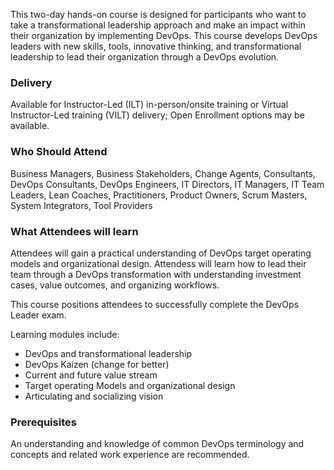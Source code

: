 <!-- DevOps Leader (DevOps Institute) -->

This two-day hands-on course is designed for participants who want to take a transformational leadership approach and make an impact within their organization by implementing DevOps. This course develops DevOps leaders with new skills, tools, innovative thinking, and transformational leadership to lead their organization through a DevOps evolution.


### Delivery

Available for Instructor-Led (ILT) in-person/onsite training or Virtual Instructor-Led training (VILT) delivery; Open Enrollment options may be available.


### Who Should Attend

Business Managers, Business Stakeholders, Change Agents, Consultants, DevOps Consultants, DevOps Engineers, IT Directors, IT Managers, IT Team Leaders, Lean Coaches, Practitioners, Product Owners, Scrum Masters, System Integrators, Tool Providers



### What Attendees will learn

Attendees will gain a practical understanding of DevOps target operating models and organizational design. Attendess will learn how to lead their team through a DevOps transformation with understanding investment cases, value outcomes, and organizing workflows.

This course positions attendees to successfully complete the DevOps Leader exam.

Learning modules include:
-	DevOps and transformational leadership
- DevOps Kaizen (change for better)
- Current and future value stream
- Target operating Models and organizational design
- Articulating and socializing vision


### Prerequisites

An understanding and knowledge of common DevOps terminology and concepts and related work experience are recommended.
